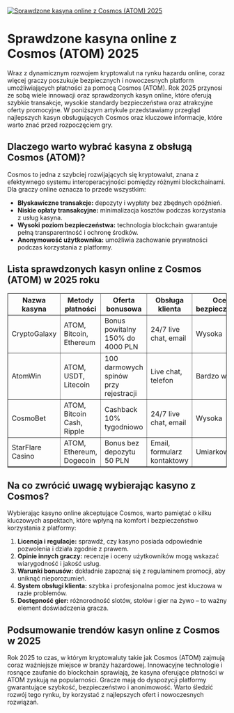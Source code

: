 [![Sprawdzone kasyna online z Cosmos (ATOM) 2025](https://123-caf.pages.dev/gitsignup.png)](https://vrmoo.ru/Bt82HjjY)

<h1>Sprawdzone kasyna online z Cosmos (ATOM) 2025</h1> <p>Wraz z dynamicznym rozwojem kryptowalut na rynku hazardu online, coraz więcej graczy poszukuje bezpiecznych i nowoczesnych platform umożliwiających płatności za pomocą Cosmos (ATOM). Rok 2025 przynosi ze sobą wiele innowacji oraz sprawdzonych kasyn online, które oferują szybkie transakcje, wysokie standardy bezpieczeństwa oraz atrakcyjne oferty promocyjne. W poniższym artykule przedstawiamy przegląd najlepszych kasyn obsługujących Cosmos oraz kluczowe informacje, które warto znać przed rozpoczęciem gry.</p>  <h2>Dlaczego warto wybrać kasyna z obsługą Cosmos (ATOM)?</h2> <p>Cosmos to jedna z szybciej rozwijających się kryptowalut, znana z efektywnego systemu interoperacyjności pomiędzy różnymi blockchainami. Dla graczy online oznacza to przede wszystkim:</p> <ul>   <li><strong>Błyskawiczne transakcje:</strong> depozyty i wypłaty bez zbędnych opóźnień.</li>   <li><strong>Niskie opłaty transakcyjne:</strong> minimalizacja kosztów podczas korzystania z usług kasyna.</li>   <li><strong>Wysoki poziom bezpieczeństwa:</strong> technologia blockchain gwarantuje pełną transparentność i ochronę środków.</li>   <li><strong>Anonymowość użytkownika:</strong> umożliwia zachowanie prywatności podczas korzystania z platformy.</li> </ul>  <h2>Lista sprawdzonych kasyn online z Cosmos (ATOM) w 2025 roku</h2> <table border="1" cellpadding="8" cellspacing="0" style="border-collapse: collapse; width: 100%;">   <thead>     <tr>       <th>Nazwa kasyna</th>       <th>Metody płatności</th>       <th>Oferta bonusowa</th>       <th>Obsługa klienta</th>       <th>Ocena bezpieczeństwa</th>     </tr>   </thead>   <tbody>     <tr>       <td>CryptoGalaxy</td>       <td>ATOM, Bitcoin, Ethereum</td>       <td>Bonus powitalny 150% do 4000 PLN</td>       <td>24/7 live chat, email</td>       <td>Wysoka</td>     </tr>     <tr>       <td>AtomWin</td>       <td>ATOM, USDT, Litecoin</td>       <td>100 darmowych spinów przy rejestracji</td>       <td>Live chat, telefon</td>       <td>Bardzo wysoka</td>     </tr>     <tr>       <td>CosmoBet</td>       <td>ATOM, Bitcoin Cash, Ripple</td>       <td>Cashback 10% tygodniowo</td>       <td>24/7 live chat, email</td>       <td>Wysoka</td>     </tr>     <tr>       <td>StarFlare Casino</td>       <td>ATOM, Ethereum, Dogecoin</td>       <td>Bonus bez depozytu 50 PLN</td>       <td>Email, formularz kontaktowy</td>       <td>Umiarkowana</td>     </tr>   </tbody> </table>  <h2>Na co zwrócić uwagę wybierając kasyno z Cosmos?</h2> <p>Wybierając kasyno online akceptujące Cosmos, warto pamiętać o kilku kluczowych aspektach, które wpłyną na komfort i bezpieczeństwo korzystania z platformy:</p> <ol>   <li><strong>Licencja i regulacje:</strong> sprawdź, czy kasyno posiada odpowiednie pozwolenia i działa zgodnie z prawem.</li>   <li><strong>Opinie innych graczy:</strong> recenzje i oceny użytkowników mogą wskazać wiarygodność i jakość usług.</li>   <li><strong>Warunki bonusów:</strong> dokładnie zapoznaj się z regulaminem promocji, aby uniknąć nieporozumień.</li>   <li><strong>System obsługi klienta:</strong> szybka i profesjonalna pomoc jest kluczowa w razie problemów.</li>   <li><strong>Dostępność gier:</strong> różnorodność slotów, stołów i gier na żywo – to ważny element doświadczenia gracza.</li> </ol>  <h2>Podsumowanie trendów kasyn online z Cosmos w 2025</h2> <p>Rok 2025 to czas, w którym kryptowaluty takie jak Cosmos (ATOM) zajmują coraz ważniejsze miejsce w branży hazardowej. Innowacyjne technologie i rosnące zaufanie do blockchain sprawiają, że kasyna oferujące płatności w ATOM zyskują na popularności. Gracze mają do dyspozycji platformy gwarantujące szybkość, bezpieczeństwo i anonimowość. Warto śledzić rozwój tego rynku, by korzystać z najlepszych ofert i nowoczesnych rozwiązań.</p>